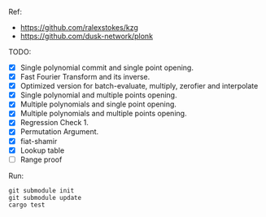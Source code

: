 Ref:
- https://github.com/ralexstokes/kzg
- https://github.com/dusk-network/plonk

TODO:
- [X] Single polynomial commit and single point opening.
- [X] Fast Fourier Transform and its inverse.
- [X] Optimized version for batch-evaluate, multiply, zerofier and interpolate
- [X] Single polynomial and multiple points opening.
- [X] Multiple polynomials and single point opening.
- [X] Multiple polynomials and multiple points opening.
- [X] Regression Check 1.
- [X] Permutation Argument.
- [X] fiat-shamir 
- [X] Lookup table
- [ ] Range proof

Run:
```
git submodule init
git submodule update
cargo test
```
